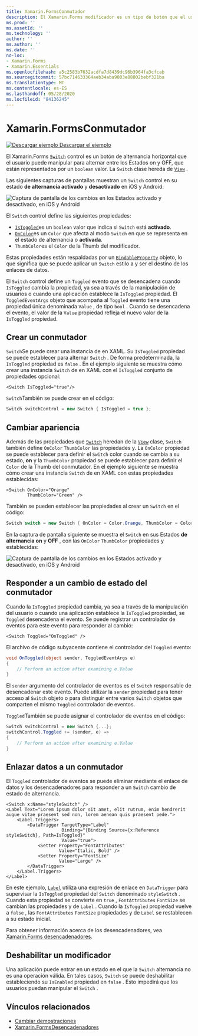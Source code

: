 ```yaml
---
title: Xamarin.FormsConmutador
description: El Xamarin.Forms modificador es un tipo de botón que el usuario puede manipular para alternar entre los Estados de activado y desactivado. En este artículo se explica cómo usar la clase switch para mostrar un elemento de interfaz de usuario de alternancia.
ms.prod: ''
ms.assetId: ''
ms.technology: ''
author: ''
ms.author: ''
ms.date: ''
no-loc:
- Xamarin.Forms
- Xamarin.Essentials
ms.openlocfilehash: a5c2583b7632acdfa7d8439dc96b3964fa3cfcab
ms.sourcegitcommit: 57bc714633364aeb34aba9803e88802bebf321ba
ms.translationtype: MT
ms.contentlocale: es-ES
ms.lasthandoff: 05/28/2020
ms.locfileid: "84136245"
---
```

# <a name="xamarinforms-switch"></a>Xamarin.FormsConmutador

[![Descargar ejemplo](~/media/shared/download.png) Descargar el ejemplo](https://docs.microsoft.com/samples/xamarin/xamarin-forms-samples/userinterface-switchdemos/)

El Xamarin.Forms [`Switch`](xref:Xamarin.Forms.Switch) control es un botón de alternancia horizontal que el usuario puede manipular para alternar entre los Estados on y OFF, que están representados por un `boolean` valor. La `Switch` clase hereda de [`View`](xref:Xamarin.Forms.View) .

Las siguientes capturas de pantallas muestran un `Switch` control en su estado **de alternancia activado** y **desactivado** en iOS y Android:

![Captura de pantalla de los cambios en los Estados activado y desactivado, en iOS y Android](switch-images/switch-states-default.png "Conmutadores en iOS y Android")

El `Switch` control define las siguientes propiedades:

* [`IsToggled`](xref:Xamarin.Forms.Switch.IsToggled)es un `boolean` valor que indica si `Switch` está **activado**.
* [`OnColor`](xref:Xamarin.Forms.Switch.OnColor)es un `Color` que afecta al modo `Switch` en que se representa en el estado de alternancia o **activada**.
* `ThumbColor`es el `Color` de la Thumb del modificador.

Estas propiedades están respaldadas por un [`BindableProperty`](xref:Xamarin.Forms.BindableProperty) objeto, lo que significa que se puede aplicar un `Switch` estilo a y ser el destino de los enlaces de datos.

El `Switch` control define un `Toggled` evento que se desencadena cuando `IsToggled` cambia la propiedad, ya sea a través de la manipulación de usuarios o cuando una aplicación establece la `IsToggled` propiedad. El `ToggledEventArgs` objeto que acompaña al `Toggled` evento tiene una propiedad única denominada `Value` , de tipo `bool` . Cuando se desencadena el evento, el valor de la `Value` propiedad refleja el nuevo valor de la `IsToggled` propiedad.

## <a name="create-a-switch"></a>Crear un conmutador

`Switch`Se puede crear una instancia de en XAML. Su `IsToggled` propiedad se puede establecer para alternar `Switch` . De forma predeterminada, la `IsToggled` propiedad es `false` . En el ejemplo siguiente se muestra cómo crear una instancia `Switch` de en XAML con el `IsToggled` conjunto de propiedades opcional:

```xaml
<Switch IsToggled="true"/>
```

`Switch`También se puede crear en el código:

```csharp
Switch switchControl = new Switch { IsToggled = true };
```

## <a name="switch-appearance"></a>Cambiar apariencia

Además de las propiedades que [`Switch`](xref:Xamarin.Forms.Switch) heredan de la [`View`](xref:Xamarin.Forms.View) clase, `Switch` también define `OnColor` `ThumbColor` las propiedades y. La `OnColor` propiedad se puede establecer para definir el `Switch` color cuando se cambia a su estado, **on** y la `ThumbColor` propiedad se puede establecer para definir el `Color` de la Thumb del conmutador. En el ejemplo siguiente se muestra cómo crear una instancia `Switch` de en XAML con estas propiedades establecidas:

```xaml
<Switch OnColor="Orange"
        ThumbColor="Green" />
```

También se pueden establecer las propiedades al crear un `Switch` en el código:

```csharp
Switch switch = new Switch { OnColor = Color.Orange, ThumbColor = Color.Green };
```

En la captura de pantalla siguiente se muestra el `Switch` en sus Estados **de alternancia on** y **OFF** , con las `OnColor` `ThumbColor` propiedades y establecidas:

![Captura de pantalla de los cambios en los Estados activado y desactivado, en iOS y Android](switch-images/switch-states-colors.png "Conmutadores en iOS y Android")

## <a name="respond-to-a-switch-state-change"></a>Responder a un cambio de estado del conmutador

Cuando la `IsToggled` propiedad cambia, ya sea a través de la manipulación del usuario o cuando una aplicación establece la `IsToggled` propiedad, se `Toggled` desencadena el evento. Se puede registrar un controlador de eventos para este evento para responder al cambio:

```xaml
<Switch Toggled="OnToggled" />
```

El archivo de código subyacente contiene el controlador del `Toggled` evento:

```csharp
void OnToggled(object sender, ToggledEventArgs e)
{
    // Perform an action after examining e.Value
}
```

El `sender` argumento del controlador de eventos es el `Switch` responsable de desencadenar este evento. Puede utilizar la `sender` propiedad para tener acceso al `Switch` objeto o para distinguir entre varios `Switch` objetos que comparten el mismo `Toggled` controlador de eventos.

`Toggled`También se puede asignar el controlador de eventos en el código:

```csharp
Switch switchControl = new Switch {...};
switchControl.Toggled += (sender, e) =>
{
    // Perform an action after examining e.Value
}
```

## <a name="data-bind-a-switch"></a>Enlazar datos a un conmutador

El `Toggled` controlador de eventos se puede eliminar mediante el enlace de datos y los desencadenadores para responder a un `Switch` cambio de estado de alternancia.

```xaml
<Switch x:Name="styleSwitch" />
<Label Text="Lorem ipsum dolor sit amet, elit rutrum, enim hendrerit augue vitae praesent sed non, lorem aenean quis praesent pede.">
    <Label.Triggers>
        <DataTrigger TargetType="Label"
                     Binding="{Binding Source={x:Reference styleSwitch}, Path=IsToggled}"
                     Value="true">
            <Setter Property="FontAttributes"
                    Value="Italic, Bold" />
            <Setter Property="FontSize"
                    Value="Large" />
        </DataTrigger>
    </Label.Triggers>
</Label>
```

En este ejemplo, [`Label`](xref:Xamarin.Forms.Label) utiliza una expresión de enlace en `DataTrigger` para supervisar la `IsToggled` propiedad del `Switch` denominado `styleSwitch` . Cuando esta propiedad se convierte en `true` , `FontAttributes` `FontSize` se cambian las propiedades y de `Label` . Cuando la `IsToggled` propiedad vuelve a `false` , las `FontAttributes` `FontSize` propiedades y de `Label` se restablecen a su estado inicial.

Para obtener información acerca de los desencadenadores, vea [ Xamarin.Forms desencadenadores](~/xamarin-forms/app-fundamentals/triggers.md).

## <a name="disable-a-switch"></a>Deshabilitar un modificador

Una aplicación puede entrar en un estado en el que la `Switch` alternancia no es una operación válida. En tales casos, `Switch` se puede deshabilitar estableciendo su `IsEnabled` propiedad en `false` . Esto impedirá que los usuarios puedan manipular el `Switch` .

## <a name="related-links"></a>Vínculos relacionados

* [Cambiar demostraciones](https://docs.microsoft.com/samples/xamarin/xamarin-forms-samples/userinterface-switchdemos/)
* [Xamarin.FormsDesencadenadores](~/xamarin-forms/app-fundamentals/triggers.md)
